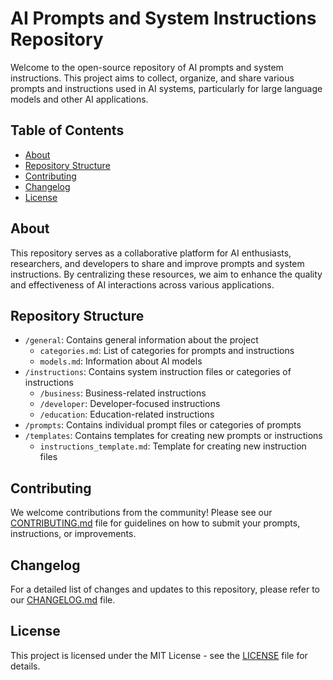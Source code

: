 # AI Prompts and System Instructions Repository

Welcome to the open-source repository of AI prompts and system instructions. This project aims to collect, organize, and share various prompts and instructions used in AI systems, particularly for large language models and other AI applications.

## Table of Contents

- [About](#about)
- [Repository Structure](#repository-structure)
- [Contributing](#contributing)
- [Changelog](#changelog)
- [License](#license)

## About

This repository serves as a collaborative platform for AI enthusiasts, researchers, and developers to share and improve prompts and system instructions. By centralizing these resources, we aim to enhance the quality and effectiveness of AI interactions across various applications.

## Repository Structure

- `/general`: Contains general information about the project
  - `categories.md`: List of categories for prompts and instructions
  - `models.md`: Information about AI models
- `/instructions`: Contains system instruction files or categories of instructions
  - `/business`: Business-related instructions
  - `/developer`: Developer-focused instructions
  - `/education`: Education-related instructions
- `/prompts`: Contains individual prompt files or categories of prompts
- `/templates`: Contains templates for creating new prompts or instructions
  - `instructions_template.md`: Template for creating new instruction files

## Contributing

We welcome contributions from the community! Please see our [CONTRIBUTING.md](CONTRIBUTING.md) file for guidelines on how to submit your prompts, instructions, or improvements.

## Changelog

For a detailed list of changes and updates to this repository, please refer to our [CHANGELOG.md](CHANGELOG.md) file.

## License

This project is licensed under the MIT License - see the [LICENSE](LICENSE) file for details.
